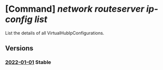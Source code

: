 # [Command] _network routeserver ip-config list_

List the details of all VirtualHubIpConfigurations.

## Versions

### [2022-01-01](/Resources/mgmt-plane/L3N1YnNjcmlwdGlvbnMve30vcmVzb3VyY2Vncm91cHMve30vcHJvdmlkZXJzL21pY3Jvc29mdC5uZXR3b3JrL3ZpcnR1YWxodWJzL3t9L2lwY29uZmlndXJhdGlvbnM=/2022-01-01.xml) **Stable**

<!-- mgmt-plane /subscriptions/{}/resourcegroups/{}/providers/microsoft.network/virtualhubs/{}/ipconfigurations 2022-01-01 -->
